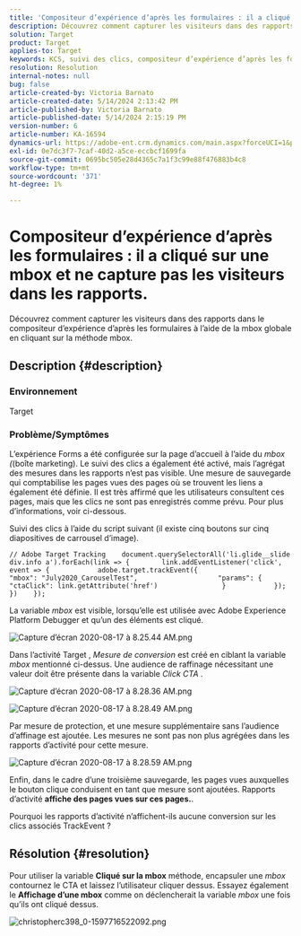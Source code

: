 ```yaml
---
title: 'Compositeur d’expérience d’après les formulaires : il a cliqué sur une mbox et ne capture pas les visiteurs dans les rapports.'
description: Découvrez comment capturer les visiteurs dans des rapports dans le compositeur d’expérience d’après les formulaires à l’aide de la mbox globale en cliquant sur la méthode mbox.
solution: Target
product: Target
applies-to: Target
keywords: KCS, suivi des clics, compositeur d’expérience d’après les formulaires, mbox
resolution: Resolution
internal-notes: null
bug: false
article-created-by: Victoria Barnato
article-created-date: 5/14/2024 2:13:42 PM
article-published-by: Victoria Barnato
article-published-date: 5/14/2024 2:15:19 PM
version-number: 6
article-number: KA-16594
dynamics-url: https://adobe-ent.crm.dynamics.com/main.aspx?forceUCI=1&pagetype=entityrecord&etn=knowledgearticle&id=a76a9b28-fc11-ef11-9f8a-6045bd0201f5
exl-id: 0e7dc3f7-7caf-40d2-a5ce-eccbcf1699fa
source-git-commit: 0695bc505e28d4365c7a1f3c99e88f476883b4c8
workflow-type: tm+mt
source-wordcount: '371'
ht-degree: 1%

---
```


# Compositeur d’expérience d’après les formulaires : il a cliqué sur une mbox et ne capture pas les visiteurs dans les rapports.


Découvrez comment capturer les visiteurs dans des rapports dans le compositeur d’expérience d’après les formulaires à l’aide de la mbox globale en cliquant sur la méthode mbox.

## Description {#description}


### <b>Environnement</b>

Target

### <b>Problème/Symptômes</b>

L’expérience Forms a été configurée sur la page d’accueil à l’aide du *mbox (*(boîte marketing). Le suivi des clics a également été activé, mais l’agrégat des mesures dans les rapports n’est pas visible. Une mesure de sauvegarde qui comptabilise les pages vues des pages où se trouvent les liens a également été définie. Il est très affirmé que les utilisateurs consultent ces pages, mais que les clics ne sont pas enregistrés comme prévu. Pour plus d’informations, voir ci-dessous.



Suivi des clics à l’aide du script suivant (il existe cinq boutons sur cinq diapositives de carrousel d’image).




```
// Adobe Target Tracking    document.querySelectorAll('li.glide__slide div.info a').forEach(link => {        link.addEventListener('click', event => {            adobe.target.trackEvent({                    "mbox": "July2020_CarouselTest",                    "params": {                    "ctaClick": link.getAttribute('href')                }            });        })    });
```




La variable *mbox* est visible, lorsqu’elle est utilisée avec Adobe Experience Platform Debugger et qu’un des éléments est cliqué.



![Capture d’écran 2020-08-17 à 8.25.44 AM.png](https://experienceleaguecommunities.adobe.com/t5/image/serverpage/image-id/26222i8EFBFA8432501D9E/image-size/medium?v=1.0&amp;amp;px=400 "Capture d’écran 2020-08-17 à 8.25.44 AM.png")



Dans l’activité Target , *Mesure de conversion* est créé en ciblant la variable *mbox* mentionné ci-dessus. Une audience de raffinage nécessitant une valeur doit être présente dans la variable *Click CTA* .



![Capture d’écran 2020-08-17 à 8.28.36 AM.png](https://experienceleaguecommunities.adobe.com/t5/image/serverpage/image-id/26225i9E8B86819537BB25/image-size/medium?v=1.0&amp;amp;px=400 "Capture d’écran 2020-08-17 à 8.28.36 AM.png")

![Capture d’écran 2020-08-17 à 8.28.49 AM.png](https://experienceleaguecommunities.adobe.com/t5/image/serverpage/image-id/26223i6D9AAA0A81236A58/image-size/medium?v=1.0&amp;amp;px=400 "Capture d’écran 2020-08-17 à 8.28.49 AM.png")



Par mesure de protection, et une mesure supplémentaire sans l’audience d’affinage est ajoutée. Les mesures ne sont pas non plus agrégées dans les rapports d’activité pour cette mesure.



![Capture d’écran 2020-08-17 à 8.28.59 AM.png](https://experienceleaguecommunities.adobe.com/t5/image/serverpage/image-id/26224iFF036B11B2E932FC/image-size/medium?v=1.0&amp;amp;px=400 "Capture d’écran 2020-08-17 à 8.28.59 AM.png")



Enfin, dans le cadre d’une troisième sauvegarde, les pages vues auxquelles le bouton clique conduisent en tant que mesure sont ajoutées. Rapports d’activité <b>affiche des pages vues sur ces pages.</b>.



Pourquoi les rapports d’activité n’affichent-ils aucune conversion sur les clics associés TrackEvent ?


## Résolution {#resolution}


Pour utiliser la variable <b>Cliqué sur la mbox</b> méthode, encapsuler une *mbox* contournez le CTA et laissez l’utilisateur cliquer dessus. Essayez également le <b>Affichage d’une mbox</b> comme on déclencherait la variable *mbox* une fois qu’ils ont cliqué dessus.



![christopherc398_0-1597716522092.png](https://experienceleaguecommunities.adobe.com/t5/image/serverpage/image-id/26237i01409F8DF7D2F948/image-size/medium?v=1.0&amp;amp;px=400)
